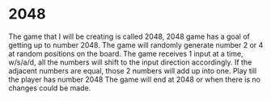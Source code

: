 # 2048

The game that I will be creating is called 2048, 2048 game has a goal of getting up to number 2048. 
The game will randomly generate number 2 or 4 at random positions on the board. 
The game receives 1 input at a time, w/s/a/d, all the numbers will shift to the input direction accordingly.
If the adjacent numbers are equal, those 2 numbers will add up into one. 
Play till the player has number 2048
The game will end at 2048 or when there is no changes could be made.
